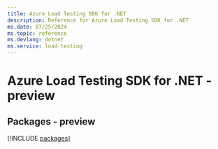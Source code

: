 ```yaml
---
title: Azure Load Testing SDK for .NET
description: Reference for Azure Load Testing SDK for .NET
ms.date: 07/25/2024
ms.topic: reference
ms.devlang: dotnet
ms.service: load-testing
---
```

# Azure Load Testing SDK for .NET - preview
## Packages - preview
[!INCLUDE [packages](load-testing-index.md)]